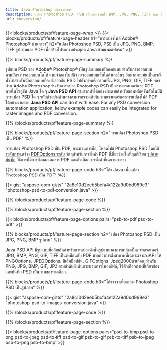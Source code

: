 ```yaml
---
title: Java Photoshop แปลงเอกสาร
description: แปลง Photoshop PSD, PSB เป็นภาพรวมทั้ง BMP, JPG, PNG, TIFF และ PDF ผ่านทางห้องสมุด Java.
url: conversion/
---
```


{{< blocks/products/pf/feature-page-wrap >}}
{{< blocks/products/pf/feature-page-header h1="การแปลงไฟล์ Adobe® Photoshop® ผ่านจาวา" h2="แปลง Photoshop PSD, PSB เป็น JPG, PNG, BMP, TIFF รูปภาพและ PDF เพื่อสร้างโปรแกรมประยุกต์ Java ข้ามแพลตฟอร์ม" >}}

{{% blocks/products/pf/feature-page-summary %}}

รูปแบบ PSD ของ Adobe® Photoshop® เป็นรูปแบบของนักออกแบบสำหรับการออกแบบนามบัตร การออกแบบโลโก้ แบบจำลองใบปลิว การออกแบบเว็บไซต์ และอื่นๆ อีกมากมายมันเป็นกรณีทั่วไปสำหรับนักออกแบบที่จะส่งออกชั้น PSD ไปยังภาพเดียวรวมทั้ง JPG, PNG, GIF, TIFF ฯลฯ ผ่าน Adobe Photoshopสำหรับการแปลง Photoshop PSD เป็นภาพแรสเตอร์และ PDF ภายในโซลูชัน Java ใด ๆ **Java PSD API** สามารถทำได้อย่างง่ายดายสำหรับแอพพลิเคชันอัตโนมัติการแปลง PSD ใด ๆ รหัสตัวอย่างด้านล่างสามารถรวมเข้ากับภาพแรสเตอร์และการแปลงไฟล์ PDF ได้อย่างง่ายดาย **Java PSD API** can do it with ease. For any PSD conversion automation application, below example codes can easily be integrated for raster images and PDF conversion.

{{% /blocks/products/pf/feature-page-summary %}}

{{% blocks/products/pf/feature-page-section h2="การแปลง Photoshop PSD เป็น PDF" %}}

การแปลง Photoshop PSD เป็น PDF, กระบวนการคือ, โหลดไฟล์ Photoshop PSD โดยใช้ [ระดับภาพ](https://apireference.aspose.com/psd/java/com.aspose.psd/Image).สร้าง [PDFOptions ระดับ](https://apireference.aspose.com/psd/java/com.aspose.psd.imageoptions/PdfOptions) วัตถุสำหรับการตั้งค่า PDF ที่เกี่ยวข้องในที่สุดก็เรียก [รูปภาพบันทึก](https://apireference.aspose.com/psd/java/com.aspose.psd/Image#save-java.lang.String-com.aspose.psd.ImageOptionsBase-) วิธีการที่มีการส่งออกเอกสาร PDF และตัวเลือกการตั้งค่าที่เฉพาะเจาะจง

{{% blocks/products/pf/feature-page-code h3="โค้ด Java เพื่อแปลง Photoshop PSD เป็น PDF" %}}

{{< gist "aspose-com-gists" "2a8c10d2eeb5bcfa4e122a9d0bd969e3" "photoshop-psd-to-pdf-conversion.java" >}}

{{% /blocks/products/pf/feature-page-code %}}

{{% /blocks/products/pf/feature-page-section %}}

{{< blocks/products/pf/feature-page-options pairs="psb-to-pdf psd-to-pdf" >}}

{{% blocks/products/pf/feature-page-section h2="แปลง Photoshop PSD เป็น JPG, PNG, BMP รูปภาพ" %}}

Java PSD API มีรูปแบบที่คล้ายกันสำหรับการแปลงดังนั้นรูปแบบของการแปลงเป็นภาพแรสเตอร์ JPG, BMP, PNG, GIF, TIFF เป็นเหมือนกับ PDF มากกว่าการตั้งค่าภาพที่เฉพาะเจาะจงAPI ให้ [PNGOptions](https://apireference.aspose.com/psd/java/com.aspose.psd.imageoptions/PngOptions), [JPEGOptions](https://apireference.aspose.com/psd/java/com.aspose.psd.imageoptions/JpegOptions), [บีเอ็มป็อปชัน](https://apireference.aspose.com/psd/java/com.aspose.psd.imageoptions/BmpOptions), [GIFOptions](https://apireference.aspose.com/psd/java/com.aspose.psd.imageoptions/GifOptions), [Jpeg2000ตัวเลือก](https://apireference.aspose.com/psd/java/com.aspose.psd.imageoptions/Jpeg2000Options) สำหรับ PNG, JPG, BMP, GIF, JP2 ตามลำดับดังนั้นกระบวนการโหลดไฟล์, ใช้ตัวเลือกภาพที่เกี่ยวข้องและบันทึก PSD เป็นภาพของทางเลือก.

{{% blocks/products/pf/feature-page-code h3="โค้ดจาวาเพื่อแปลง Photoshop PSD เป็นรูปภาพ" %}}

{{< gist "aspose-com-gists" "2a8c10d2eeb5bcfa4e122a9d0bd969e3" "photoshop-psd-to-images-conversion.java" >}}

{{% /blocks/products/pf/feature-page-code %}}

{{% /blocks/products/pf/feature-page-section %}}

{{< blocks/products/pf/feature-page-options pairs="psd-to-bmp psd-to-png psd-to-jpeg psd-to-tiff psd-to-gif psb-to-gif psb-to-tiff psb-to-jpeg psb-to-png psb-to-bmp" >}}
